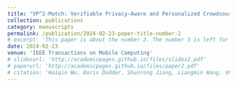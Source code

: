 ```yaml
---
title: "VP^2-Match: Verifiable Privacy-Aware and Personalized Crowdsourcing Task Matching via Blockchain (CCF A)"
collection: publications
category: manuscripts
permalink: /publication/2024-02-23-paper-title-number-2
# excerpt: 'This paper is about the number 2. The number 3 is left for future work.'
date: 2024-02-23
venue: 'IEEE Transactions on Mobile Computing'
# slidesurl: 'http://academicpages.github.io/files/slides2.pdf'
# paperurl: 'http://academicpages.github.io/files/paper2.pdf'
# citation: 'Haiqin Wu, Boris Düdder, Shunrong Jiang, Liangmin Wang. VP^2-Match: Verifiable Privacy-Aware and Personalized Crowdsourcing Task Matching via Blockchain, IEEE Transactions on Mobile Computing, 2024, 23(10), 9913-9930.'
---
```


